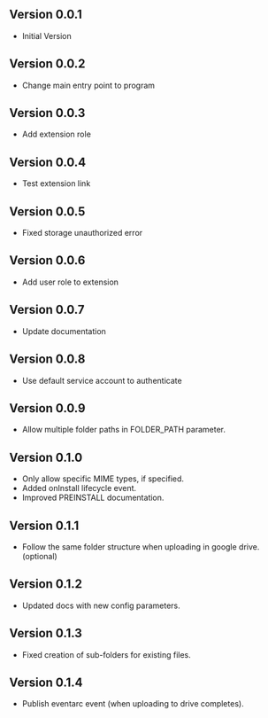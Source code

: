 ## Version 0.0.1

- Initial Version

## Version 0.0.2

- Change main entry point to program

## Version 0.0.3

- Add extension role

## Version 0.0.4

- Test extension link

## Version 0.0.5

- Fixed storage unauthorized error

## Version 0.0.6

- Add user role to extension

## Version 0.0.7

- Update documentation

## Version 0.0.8

- Use default service account to authenticate

## Version 0.0.9

- Allow multiple folder paths in FOLDER_PATH parameter.

## Version 0.1.0

- Only allow specific MIME types, if specified.
- Added onInstall lifecycle event.
- Improved PREINSTALL documentation.

## Version 0.1.1

- Follow the same folder structure when uploading in google drive. (optional)

## Version 0.1.2

- Updated docs with new config parameters.

## Version 0.1.3

- Fixed creation of sub-folders for existing files.

## Version 0.1.4

- Publish eventarc event (when uploading to drive completes).
